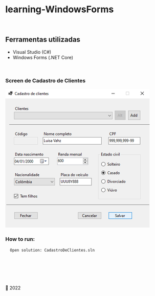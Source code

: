 # learning-WindowsForms

<br>

## Ferramentas utilizadas
- Visual Studio (C#)
- Windows Forms (.NET Core)

<br>

### Screen de Cadastro de Clientes

<img max-width="35%" src="https://github.com/ifYanneelse/learning-WindowsForms/blob/ad0418e42b53f7bbb488c0088dd9398d0f651989/screen/cadastro%20cliente.png"> 


### How to run:
      Open solution: CadastroDeClientes.sln
<br>

#
<br>

:date: 2022


